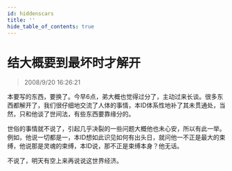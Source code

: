 ```yaml
---
id: hiddenscars
title: ''
hide_table_of_contents: true
---
```


# 结大概要到最坏时才解开

> 2008/9/20 16:26:21

<div style={{color: '#CC0000', fontSize: '24px', fontWeight: '500', lineHeight: '180%'}}>

本要写的东西，要换了。今早6点，弟大概也觉得过分了，主动过来长谈。很多东西都解开了，我们很仔细地交流了人体的事情，本ID体系性地补了其未贯通处，当然，只和他谈了世间法，有些东西要靠缘分的。

世俗的事情就不说了，引起几乎决裂的一些问题大概他也未心安，所以有此一举。例如，他说一切都是一，本ID想如此识见如何有出头日，就问他一不正是最大的束缚，他说那是灵魂的束缚，本ID说，那不正是束缚本身？他无话。

不说了，明天有空上来再说说这世界经济。

</div>